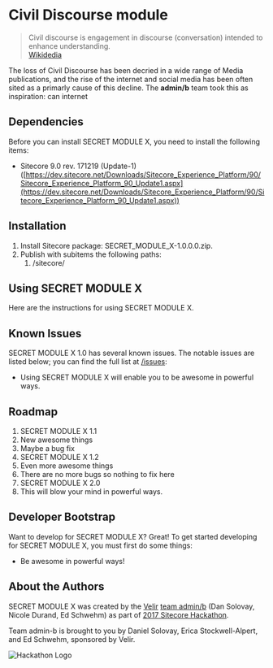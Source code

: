 # Civil Discourse module

> Civil discourse is engagement in discourse (conversation) intended to enhance understanding.  
[Wikidedia](https://en.wikipedia.org/w/index.php?title=Civil_discourse&oldid=815158998)

The loss of Civil Discourse has been decried in a wide range of Media publications, and the rise of the internet and social media has been often sited as a primarly cause of this decline. The **admin/b** team took this as inspiration: can internet 


## Dependencies

Before you can install SECRET MODULE X, you need to install the following items:

* Sitecore 9.0 rev. 171219 (Update-1) ([https://dev.sitecore.net/Downloads/Sitecore_Experience_Platform/90/Sitecore_Experience_Platform_90_Update1.aspx](https://dev.sitecore.net/Downloads/Sitecore_Experience_Platform/90/Sitecore_Experience_Platform_90_Update1.aspx))

## Installation

1. Install Sitecore package: SECRET_MODULE_X-1.0.0.0.zip.
2. Publish with subitems the following paths:
	1. /sitecore/

## Using SECRET MODULE X

Here are the instructions for using SECRET MODULE X.

## Known Issues

SECRET MODULE X 1.0 has several known issues. The notable issues are listed below; you can find the full list at [/issues](https://github.com/Sitecore-Hackathon/2018-admin-b/issues "issues"): 

* Using SECRET MODULE X will enable you to be awesome in powerful ways.

## Roadmap

1. SECRET MODULE X 1.1
 1. New awesome things
 2. Maybe a bug fix
1. SECRET MODULE X 1.2
 1. Even more awesome things
 2. There are no more bugs so nothing to fix here
1. SECRET MODULE X 2.0
 1. This will blow your mind in powerful ways. 

## Developer Bootstrap

Want to develop for SECRET MODULE X? Great! To get started developing for SECRET MODULE X, you must first do some things:

* Be awesome in powerful ways!

## About the Authors

SECRET MODULE X was created by the [Velir](https://www.velir.com "Velir") [team admin/b](https://github.com/Sitecore-Hackathon/2018-admin-b/wiki/Team-admin-b "admin/b") (Dan Solovay, Nicole Durand, Ed Schwehm) as part of [2017 Sitecore Hackathon](http://www.sitecorehackathon.org/sitecore-hackathon-2018/ "Sitecore Hackathon 2018").


Team admin-b is brought to you by Daniel Solovay, Erica Stockwell-Alpert, and Ed Schwehm, sponsored by Velir.

![Hackathon Logo](documentation/images/hackathon.png?raw=true "Hackathon Logo")
